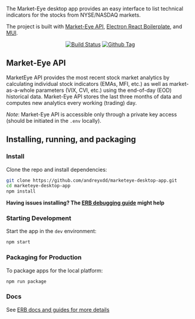 <p>
The Market-Eye desktop app provides an easy interface to list technical indicators for the stocks from NYSE/NASDAQ markets.
</p>
<p>The project is built with <a href="https://github.com/andreyxdd/marketeye-api">Market-Eye API</a>, <a href="https://github.com/electron-react-boilerplate/electron-react-boilerplate">Electron React Boilerplate</a>, and <a href="https://mui.com/">MUI</a>.
</p>

<div align="center">

[![Build Status][github-actions-status]][github-actions-url]
[![Github Tag][github-tag-image]][github-tag-url]

</div>

## Market-Eye API

MarketEye API provides the most recent stock market analytics by calculating individual stock indicators (EMAs, MFI, etc.) as well as market-as-a-whole parameters (VIX, CVI, etc.) using the end-of-day (EOD) historical data. Market-Eye API stores the last three months of data and computes new analytics every working (trading) day.

*Note*: Market-Eye API is accessible only through a private key access (should be initiated in the ```.env``` locally).

## Installing, running, and packaging

### Install

Clone the repo and install dependencies:

```bash
git clone https://github.com/andreyxdd/marketeye-desktop-app.git
cd marketeye-desktop-app
npm install
```

**Having issues installing? The [ERB debugging guide](https://github.com/electron-react-boilerplate/electron-react-boilerplate/issues/400) might help**

### Starting Development

Start the app in the `dev` environment:

```bash
npm start
```

### Packaging for Production

To package apps for the local platform:

```bash
npm run package
```

### Docs

See [ERB docs and guides for more details](https://electron-react-boilerplate.js.org/docs/installation)

[github-actions-status]: https://github.com/electron-react-boilerplate/electron-react-boilerplate/workflows/Test/badge.svg
[github-actions-url]: https://github.com/electron-react-boilerplate/electron-react-boilerplate/actions
[github-tag-image]: https://img.shields.io/github/tag/electron-react-boilerplate/electron-react-boilerplate.svg?label=version
[github-tag-url]: https://github.com/electron-react-boilerplate/electron-react-boilerplate/releases/latest
